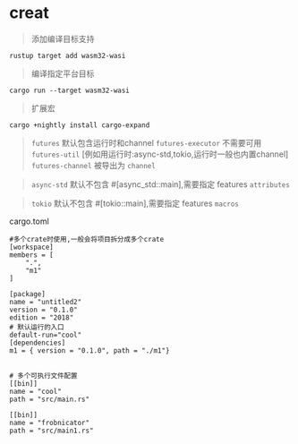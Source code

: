 # creat

> 添加编译目标支持

```
rustup target add wasm32-wasi
```

> 编译指定平台目标

```
cargo run --target wasm32-wasi
```

> 扩展宏

```
cargo +nightly install cargo-expand
```

> `futures` 默认包含运行时和channel `futures-executor` 不需要可用 `futures-util` \[例如用运行时:async-std,tokio,运行时一般也内置channel]  `futures-channel` 被导出为 `channel`

> `async-std` 默认不包含 #\[async\_std::main],需要指定 features `attributes`

> `tokio` 默认不包含 #\[tokio::main],需要指定 features `macros`

cargo.toml&#x20;

```
#多个crate时使用,一般会将项目拆分成多个crate
[workspace]
members = [
    ".",
    "m1"
]

[package]
name = "untitled2"
version = "0.1.0"
edition = "2018"
# 默认运行的入口
default-run="cool"
[dependencies]
m1 = { version = "0.1.0", path = "./m1"}


# 多个可执行文件配置
[[bin]]
name = "cool"
path = "src/main.rs"

[[bin]]
name = "frobnicator"
path = "src/main1.rs"

```
